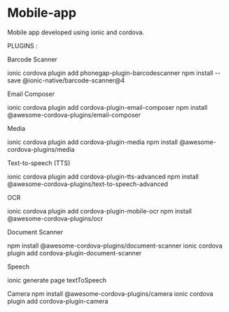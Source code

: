 # Mobile-app
Mobile app developed using ionic and cordova.


PLUGINS : 

Barcode Scanner

ionic cordova plugin add phonegap-plugin-barcodescanner 
npm install --save @ionic-native/barcode-scanner@4

Email Composer

ionic cordova plugin add cordova-plugin-email-composer 
npm install @awesome-cordova-plugins/email-composer 

Media

ionic cordova plugin add cordova-plugin-media
npm install @awesome-cordova-plugins/media 

Text-to-speech (TTS)

ionic cordova plugin add cordova-plugin-tts-advanced
npm install @awesome-cordova-plugins/text-to-speech-advanced

OCR

ionic cordova plugin add cordova-plugin-mobile-ocr
npm install @awesome-cordova-plugins/ocr

Document Scanner

npm install @awesome-cordova-plugins/document-scanner
ionic cordova plugin add cordova-plugin-document-scanner

Speech

ionic generate page textToSpeech

Camera
npm install @awesome-cordova-plugins/camera
ionic cordova plugin add cordova-plugin-camera
